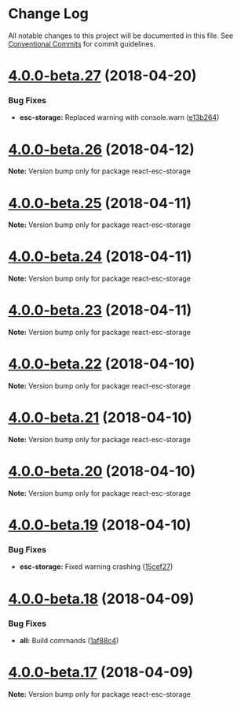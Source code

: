 # Change Log

All notable changes to this project will be documented in this file.
See [Conventional Commits](https://conventionalcommits.org) for commit guidelines.

<a name="4.0.0-beta.27"></a>
# [4.0.0-beta.27](https://github.com/TriPSs/react-esc/compare/v4.0.0-beta.26...v4.0.0-beta.27) (2018-04-20)


### Bug Fixes

* **esc-storage:** Replaced warning with console.warn ([e13b264](https://github.com/TriPSs/react-esc/commit/e13b264))




<a name="4.0.0-beta.26"></a>
# [4.0.0-beta.26](https://github.com/TriPSs/react-esc/compare/v4.0.0-beta.25...v4.0.0-beta.26) (2018-04-12)




**Note:** Version bump only for package react-esc-storage

<a name="4.0.0-beta.25"></a>
# [4.0.0-beta.25](https://github.com/TriPSs/react-esc/compare/v4.0.0-beta.24...v4.0.0-beta.25) (2018-04-11)




**Note:** Version bump only for package react-esc-storage

<a name="4.0.0-beta.24"></a>
# [4.0.0-beta.24](https://github.com/TriPSs/react-esc/compare/v4.0.0-beta.23...v4.0.0-beta.24) (2018-04-11)




**Note:** Version bump only for package react-esc-storage

<a name="4.0.0-beta.23"></a>
# [4.0.0-beta.23](https://github.com/TriPSs/react-esc/compare/v4.0.0-beta.22...v4.0.0-beta.23) (2018-04-11)




**Note:** Version bump only for package react-esc-storage

<a name="4.0.0-beta.22"></a>
# [4.0.0-beta.22](https://github.com/TriPSs/react-esc/compare/v4.0.0-beta.21...v4.0.0-beta.22) (2018-04-10)




**Note:** Version bump only for package react-esc-storage

<a name="4.0.0-beta.21"></a>
# [4.0.0-beta.21](https://github.com/TriPSs/react-esc/compare/v4.0.0-beta.20...v4.0.0-beta.21) (2018-04-10)




**Note:** Version bump only for package react-esc-storage

<a name="4.0.0-beta.20"></a>
# [4.0.0-beta.20](https://github.com/TriPSs/react-esc/compare/v4.0.0-beta.19...v4.0.0-beta.20) (2018-04-10)




**Note:** Version bump only for package react-esc-storage

<a name="4.0.0-beta.19"></a>
# [4.0.0-beta.19](https://github.com/TriPSs/react-esc/compare/v4.0.0-beta.18...v4.0.0-beta.19) (2018-04-10)


### Bug Fixes

* **esc-storage:** Fixed warning crashing ([15cef27](https://github.com/TriPSs/react-esc/commit/15cef27))




<a name="4.0.0-beta.18"></a>
# [4.0.0-beta.18](https://github.com/TriPSs/react-esc/compare/v4.0.0-beta.17...v4.0.0-beta.18) (2018-04-09)


### Bug Fixes

* **all:** Build commands ([1af88c4](https://github.com/TriPSs/react-esc/commit/1af88c4))




<a name="4.0.0-beta.17"></a>
# [4.0.0-beta.17](https://github.com/TriPSs/react-esc/compare/v4.0.0-beta.14...v4.0.0-beta.17) (2018-04-09)




**Note:** Version bump only for package react-esc-storage
